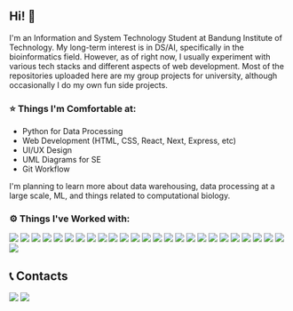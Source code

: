 ## Hi! 👋
I'm an Information and System Technology Student at Bandung Institute of Technology. My long-term interest is in DS/AI, specifically in the bioinformatics field. However, as of right now, I usually experiment with various tech stacks and different aspects of web development. Most of the repositories uploaded here are my group projects for university, although occasionally I do my own fun side projects.

### ⭐ Things I'm Comfortable at:
- Python for Data Processing
- Web Development (HTML, CSS, React, Next, Express, etc)
- UI/UX Design
- UML Diagrams for SE
- Git Workflow

I'm planning to learn more about data warehousing, data processing at a large scale, ML, and things related to computational biology.

### ⚙️ Things I've Worked with:
<p>
<img src="https://img.shields.io/badge/-C-333333?style=flat-square&logo=c">
<img src="https://img.shields.io/badge/-Java-333333?style=flat-square&logo=java">
<img src="https://img.shields.io/badge/-SQL-333333?style=flat-square&logo=sql">
<img src="https://img.shields.io/badge/-Python-333333?style=flat-square&logo=python">
<img src="https://img.shields.io/badge/-Haskell-333333?style=flat-square&logo=haskell">
<img src="https://img.shields.io/badge/-TypeScript-333333?style=flat-square&logo=typescript">
<img src="https://img.shields.io/badge/-JavaScript-333333?style=flat-square&logo=javascript">
<img src="https://img.shields.io/badge/-React-333333?style=flat-square&logo=react">
<img src="https://img.shields.io/badge/-Next-333333?style=flat-square&logo=next.js">
<img src="https://img.shields.io/badge/-Tailwind-333333?style=flat-square&logo=tailwind-css">
<img src="https://img.shields.io/badge/-Docker-333333?style=flat-square&logo=docker">
<img src="https://img.shields.io/badge/-Figma-333333?style=flat-square&logo=figma">
<img src="https://img.shields.io/badge/-Postman-333333?style=flat-square&logo=postman">
<img src="https://img.shields.io/badge/-Insomnia-333333?style=flat-square&logo=insomnia">
<img src="https://img.shields.io/badge/-NodeJS-333333?style=flat-square&logo=node.js">
<img src="https://img.shields.io/badge/-Express-333333?style=flat-square&logo=express">
<img src="https://img.shields.io/badge/-Vercel-333333?style=flat-square&logo=vercel">
<img src="https://img.shields.io/badge/-MySQL-333333?style=flat-square&logo=mysql">
<img src="https://img.shields.io/badge/-MariaDB-333333?style=flat-square&logo=mariadb">
<img src="https://img.shields.io/badge/-PostgreSQL-333333?style=flat-square&logo=postgresql">
<img src="https://img.shields.io/badge/-MongoDB-333333?style=flat-square&logo=mongodb">
<img src="https://img.shields.io/badge/-Prisma-333333?style=flat-square&logo=prisma">
<img src="https://img.shields.io/badge/-Ubuntu-333333?style=flat-square&logo=ubuntu">
<img src="https://img.shields.io/badge/-Git-333333?style=flat-square&logo=git">
<img src="https://img.shields.io/badge/-GitHub-333333?style=flat-square&logo=github">
<img src="https://img.shields.io/badge/-GitLab-333333?style=flat-square&logo=gitlab">

## 📞 Contacts

<a href="https://www.linkedin.com/in/rayhanmp/"><img src="https://img.shields.io/badge/-rayhanmp-blue?style=flat-square&logo=Linkedin&logoColor=white/"></a>
<a href="https://www.instagram.com/rayhanmhw/"><img src="https://img.shields.io/badge/-@rayhanmhw-333333?style=flat-square&logo=instagram&logoColor=white/">


</p>
